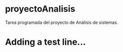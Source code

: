 proyectoAnalisis
================

Tarea programada del proyecto de Análisis de sistemas.

# Adding a test line...
